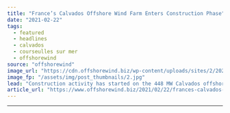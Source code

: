 ```yaml
---
title: "France’s Calvados Offshore Wind Farm Enters Construction Phase"
date: "2021-02-22"
tags: 
  - featured
  - headlines
  - calvados
  - courseulles sur mer
  - offshorewind
source: "offshorewind"
image_url: "https://cdn.offshorewind.biz/wp-content/uploads/sites/2/2021/02/22091004/Frances-Calvados-Offshore-Wind-Farm-Enters-Construction-Phase.jpg"
image_fp: "/assets/img/post_thumbnails/2.jpg"
lead: "Construction activity has started on the 448 MW Calvados offshore wind farm in France."
article_url: "https://www.offshorewind.biz/2021/02/22/frances-calvados-offshore-wind-farm-enters-construction-phase/"
---
```


---
